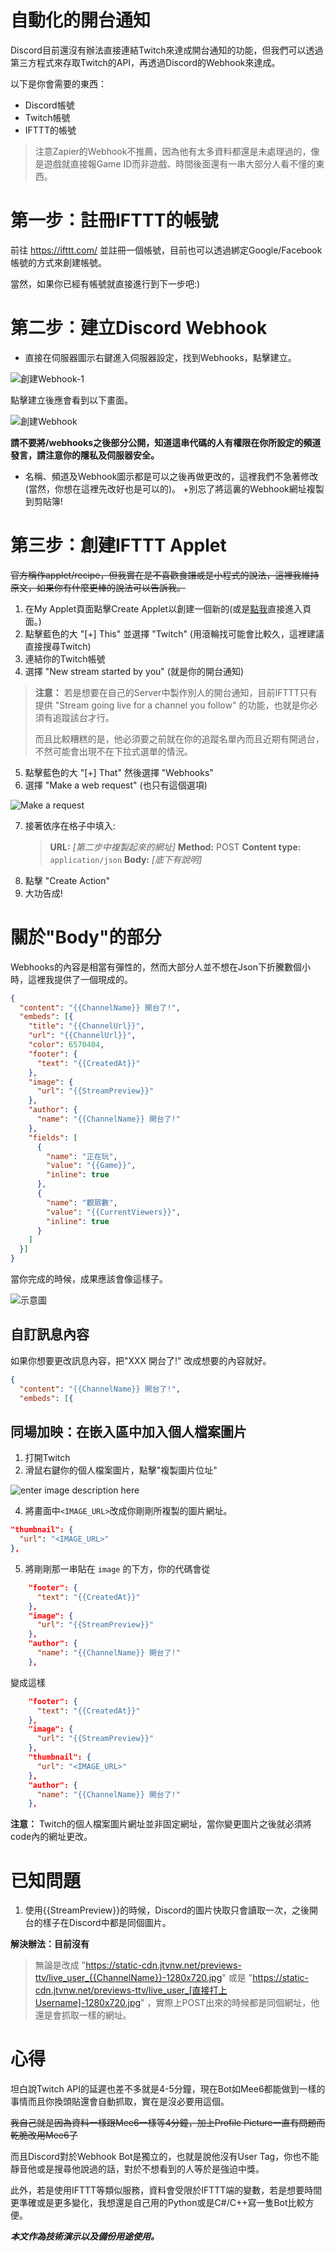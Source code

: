 # 自動化的開台通知
Discord目前還沒有辦法直接連結Twitch來達成開台通知的功能，但我們可以透過第三方程式來存取Twitch的API，再透過Discord的Webhook來達成。

以下是你會需要的東西：
+ Discord帳號
+ Twitch帳號
+ IFTTT的帳號

> 注意Zapier的Webhook不推薦，因為他有太多資料都還是未處理過的，像是遊戲就直接報Game ID而非遊戲、時間後面還有一串大部分人看不懂的東西。

# 第一步：註冊IFTTT的帳號
前往 https://ifttt.com/ 並註冊一個帳號，目前也可以透過綁定Google/Facebook帳號的方式來創建帳號。

當然，如果你已經有帳號就直接進行到下一步吧:)

# 第二步：建立Discord Webhook
+ 直接在伺服器圖示右鍵進入伺服器設定，找到Webhooks，點擊建立。

![創建Webhook-1](https://i.imgur.com/a0xTBkR.png)

點擊建立後應會看到以下畫面。

![創建Webhook](https://i.imgur.com/1ddw241.png)

**請不要將/webhooks之後部分公開，知道這串代碼的人有權限在你所設定的頻道發言，請注意你的隱私及伺服器安全。**

+ 名稱、頻道及Webhook圖示都是可以之後再做更改的，這裡我們不急著修改(當然，你想在這裡先改好也是可以的)。
+別忘了將這裏的Webhook網址複製到剪貼簿!

# 第三步：創建IFTTT Applet
~~官方稱作applet/recipe，但我實在是不喜歡食譜或是小程式的說法，這裡我維持原文，如果你有什麼更棒的說法可以告訴我。~~

1. 在My Applet頁面點擊Create Applet以創建一個新的(或是[點我](https://ifttt.com/create)直接進入頁面。)
2. 點擊藍色的大 "[+] This" 並選擇 "Twitch" (用滾輪找可能會比較久，這裡建議直接搜尋Twitch)
3. 連結你的Twitch帳號
4. 選擇 "New stream started by you" (就是你的開台通知)
> **注意：**
> 若是想要在自己的Server中製作別人的開台通知，目前IFTTT只有提供 "Stream going live for a channel you follow" 的功能，也就是你必須有追蹤該台才行。
>
> 而且比較糟糕的是，他必須要之前就在你的追蹤名單內而且近期有開過台，不然可能會出現不在下拉式選單的情況。

5. 點擊藍色的大 "[+] That" 然後選擇 "Webhooks"
6. 選擇 "Make a web request" (也只有這個選項)

![Make a request](https://i.imgur.com/PgfAYDB.png)

7. 接著依序在格子中填入:
   > **URL:** _[第二步中複製起來的網址]_
   > **Method:** POST
   > **Content type:** `application/json`
   > **Body:** _[底下有說明]_
8. 點擊 "Create Action"
9. 大功告成!

# 關於"Body"的部分
Webhooks的內容是相當有彈性的，然而大部分人並不想在Json下折騰數個小時，這裡我提供了一個現成的。
```json
{
  "content": "{{ChannelName}} 開台了!",
  "embeds": [{
    "title": "{{ChannelUrl}}",
    "url": "{{ChannelUrl}}",
    "color": 6570404,
    "footer": {
      "text": "{{CreatedAt}}"
    },
    "image": {
      "url": "{{StreamPreview}}"
    },
    "author": {
      "name": "{{ChannelName}} 開台了!"
    },
    "fields": [
      {
        "name": "正在玩",
        "value": "{{Game}}",
        "inline": true
      },
      {
        "name": "觀眾數",
        "value": "{{CurrentViewers}}",
        "inline": true
      }
    ]
  }]
}
```
當你完成的時候，成果應該會像這樣子。

![示意圖](https://i.imgur.com/5NaoOST.png)

## 自訂訊息內容
如果你想要更改訊息內容，把"XXX 開台了!" 改成想要的內容就好。
```json
{
  "content": "{{ChannelName}} 開台了!",
  "embeds": [{
```

## 同場加映：在嵌入區中加入個人檔案圖片
1. 打開Twitch
2. 滑鼠右鍵你的個人檔案圖片，點擊"複製圖片位址"

![enter image description here](https://i.imgur.com/dYAMj9y.png)

4. 將畫面中`<IMAGE_URL>`改成你剛剛所複製的圖片網址。
```json
"thumbnail": {
  "url": "<IMAGE_URL>"
},
```
5. 將剛剛那一串貼在 `image` 的下方，你的代碼會從
```json
    "footer": {
      "text": "{{CreatedAt}}"
    },
    "image": {
      "url": "{{StreamPreview}}"
    },
    "author": {
      "name": "{{ChannelName}} 開台了!"
    },
```
變成這樣
```json
    "footer": {
      "text": "{{CreatedAt}}"
    },
    "image": {
      "url": "{{StreamPreview}}"
    },
    "thumbnail": {
      "url": "<IMAGE_URL>"
    },
    "author": {
      "name": "{{ChannelName}} 開台了!"
    },
```

**注意：** 
Twitch的個人檔案圖片網址並非固定網址，當你變更圖片之後就必須將code內的網址更改。

# 已知問題
1. 使用{{StreamPreview}}的時候，Discord的圖片快取只會讀取一次，之後開台的樣子在Discord中都是同個圖片。

**解決辦法：目前沒有**
> 無論是改成 "https://static-cdn.jtvnw.net/previews-ttv/live_user_{{ChannelName}}-1280x720.jpg" 或是 "https://static-cdn.jtvnw.net/previews-ttv/live_user_[直接打上Username]-1280x720.jpg" ，實際上POST出來的時候都是同個網址，他還是會抓取一樣的網址。
 
# 心得
坦白說Twitch API的延遲也差不多就是4-5分鐘，現在Bot如Mee6都能做到一樣的事情而且你換頭貼還會自動抓取，實在是沒必要用這個。

~~我自己就是因為資料一樣跟Mee6一樣等4分鐘，加上Profile Picture一直有問題而乾脆改用Mee6了~~

而且Discord對於Webhook Bot是獨立的，也就是說他沒有User Tag，你也不能靜音他或是搜尋他說過的話，對於不想看到的人等於是強迫中獎。

此外，若是使用IFTTT等類似服務，資料會受限於IFTTT端的變數，若是想要時間更準確或是更多變化，我想還是自己用的Python或是C#/C++寫一隻Bot比較方便。

***本文作為技術演示以及備份用途使用。***

